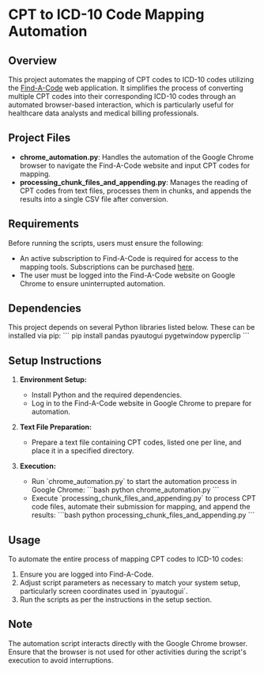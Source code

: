 # CPT to ICD-10 Code Mapping Automation

## Overview
This project automates the mapping of CPT codes to ICD-10 codes utilizing the [Find-A-Code](https://www.findacode.com/tools/map-a-code/cpt-hcpcs-pcs.php) web application. It simplifies the process of converting multiple CPT codes into their corresponding ICD-10 codes through an automated browser-based interaction, which is particularly useful for healthcare data analysts and medical billing professionals.

## Project Files
- **chrome_automation.py**: Handles the automation of the Google Chrome browser to navigate the Find-A-Code website and input CPT codes for mapping.
- **processing_chunk_files_and_appending.py**: Manages the reading of CPT codes from text files, processes them in chunks, and appends the results into a single CSV file after conversion.

## Requirements
Before running the scripts, users must ensure the following:
- An active subscription to Find-A-Code is required for access to the mapping tools. Subscriptions can be purchased [here](https://www.findacode.com/sign-up.html).
- The user must be logged into the Find-A-Code website on Google Chrome to ensure uninterrupted automation.

## Dependencies
This project depends on several Python libraries listed below. These can be installed via pip:
\`\`\`
pip install pandas pyautogui pygetwindow pyperclip
\`\`\`

## Setup Instructions
1. **Environment Setup:**
   - Install Python and the required dependencies.
   - Log in to the Find-A-Code website in Google Chrome to prepare for automation.

2. **Text File Preparation:**
   - Prepare a text file containing CPT codes, listed one per line, and place it in a specified directory.

3. **Execution:**
   - Run \`chrome_automation.py\` to start the automation process in Google Chrome:
     \`\`\`bash
     python chrome_automation.py
     \`\`\`
   - Execute \`processing_chunk_files_and_appending.py\` to process CPT code files, automate their submission for mapping, and append the results:
     \`\`\`bash
     python processing_chunk_files_and_appending.py
     \`\`\`

## Usage
To automate the entire process of mapping CPT codes to ICD-10 codes:
1. Ensure you are logged into Find-A-Code.
2. Adjust script parameters as necessary to match your system setup, particularly screen coordinates used in \`pyautogui\`.
3. Run the scripts as per the instructions in the setup section.

## Note
The automation script interacts directly with the Google Chrome browser. Ensure that the browser is not used for other activities during the script's execution to avoid interruptions.

